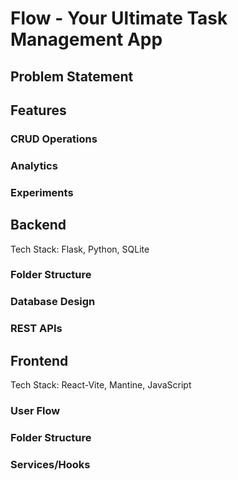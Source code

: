 # Flow - Your Ultimate Task Management App

## Problem Statement

## Features

### CRUD Operations

### Analytics

### Experiments

## Backend

Tech Stack: Flask, Python, SQLite

### Folder Structure

### Database Design

### REST APIs

## Frontend

Tech Stack: React-Vite, Mantine, JavaScript

### User Flow

### Folder Structure

### Services/Hooks
